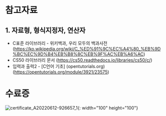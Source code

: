 # 참고자료

## 1. 자료형, 형식지정자, 연산자

- C표준 라이브러리 - 위키백과, 우리 모두의 백과사전 (https://ko.wikipedia.org/wiki/C_%ED%91%9C%EC%A4%80_%EB%9D%BC%EC%9D%B4%EB%B8%8C%EB%9F%AC%EB%A6%AC)
- CS50 라이브러리 문서 (https://cs50.readthedocs.io/libraries/cs50/c/)
- 입력과 출력2 - [C언어 기초] (opentutorials.org) (https://opentutorials.org/module/3921/23575)

# 수료증
![certificate_A20220612-926657_1](https://user-images.githubusercontent.com/64674174/173239004-ec576c8a-348a-40fe-a047-904afd9cc52e.png){: width="100" height="100"}

